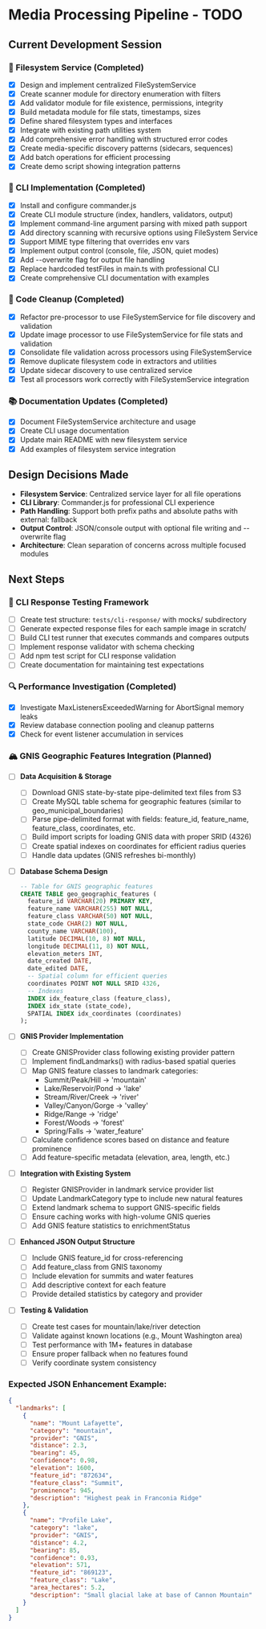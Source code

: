 # Media Processing Pipeline - TODO

## Current Development Session

### 🔧 Filesystem Service (Completed)
- [x] Design and implement centralized FileSystemService
- [x] Create scanner module for directory enumeration with filters
- [x] Add validator module for file existence, permissions, integrity
- [x] Build metadata module for file stats, timestamps, sizes
- [x] Define shared filesystem types and interfaces
- [x] Integrate with existing path utilities system
- [x] Add comprehensive error handling with structured error codes
- [x] Create media-specific discovery patterns (sidecars, sequences)
- [x] Add batch operations for efficient processing
- [x] Create demo script showing integration patterns

### 🎯 CLI Implementation (Completed)
- [x] Install and configure commander.js
- [x] Create CLI module structure (index, handlers, validators, output)
- [x] Implement command-line argument parsing with mixed path support
- [x] Add directory scanning with recursive options using FileSystem Service
- [x] Support MIME type filtering that overrides env vars
- [x] Implement output control (console, file, JSON, quiet modes)
- [x] Add --overwrite flag for output file handling
- [x] Replace hardcoded testFiles in main.ts with professional CLI
- [x] Create comprehensive CLI documentation with examples

### 🧹 Code Cleanup (Completed)
- [x] Refactor pre-processor to use FileSystemService for file discovery and validation
- [x] Update image processor to use FileSystemService for file stats and validation
- [x] Consolidate file validation across processors using FileSystemService
- [x] Remove duplicate filesystem code in extractors and utilities
- [x] Update sidecar discovery to use centralized service
- [x] Test all processors work correctly with FileSystemService integration

### 📚 Documentation Updates (Completed)
- [x] Document FileSystemService architecture and usage
- [x] Create CLI usage documentation  
- [x] Update main README with new filesystem service
- [x] Add examples of filesystem service integration

## Design Decisions Made
- **Filesystem Service**: Centralized service layer for all file operations
- **CLI Library**: Commander.js for professional CLI experience
- **Path Handling**: Support both prefix paths and absolute paths with external: fallback
- **Output Control**: JSON/console output with optional file writing and --overwrite flag
- **Architecture**: Clean separation of concerns across multiple focused modules

## Next Steps

### 🧪 CLI Response Testing Framework
- [ ] Create test structure: `tests/cli-response/` with mocks/ subdirectory
- [ ] Generate expected response files for each sample image in scratch/
- [ ] Build CLI test runner that executes commands and compares outputs
- [ ] Implement response validator with schema checking
- [ ] Add npm test script for CLI response validation
- [ ] Create documentation for maintaining test expectations

### 🔍 Performance Investigation (Completed)
- [x] Investigate MaxListenersExceededWarning for AbortSignal memory leaks
- [x] Review database connection pooling and cleanup patterns
- [x] Check for event listener accumulation in services

### 🏔️ GNIS Geographic Features Integration (Planned)
- [ ] **Data Acquisition & Storage**
  - [ ] Download GNIS state-by-state pipe-delimited text files from S3
  - [ ] Create MySQL table schema for geographic features (similar to geo_municipal_boundaries)
  - [ ] Parse pipe-delimited format with fields: feature_id, feature_name, feature_class, coordinates, etc.
  - [ ] Build import scripts for loading GNIS data with proper SRID (4326)
  - [ ] Create spatial indexes on coordinates for efficient radius queries
  - [ ] Handle data updates (GNIS refreshes bi-monthly)

- [ ] **Database Schema Design**
  ```sql
  -- Table for GNIS geographic features
  CREATE TABLE geo_geographic_features (
    feature_id VARCHAR(20) PRIMARY KEY,
    feature_name VARCHAR(255) NOT NULL,
    feature_class VARCHAR(50) NOT NULL,
    state_code CHAR(2) NOT NULL,
    county_name VARCHAR(100),
    latitude DECIMAL(10, 8) NOT NULL,
    longitude DECIMAL(11, 8) NOT NULL,
    elevation_meters INT,
    date_created DATE,
    date_edited DATE,
    -- Spatial column for efficient queries
    coordinates POINT NOT NULL SRID 4326,
    -- Indexes
    INDEX idx_feature_class (feature_class),
    INDEX idx_state (state_code),
    SPATIAL INDEX idx_coordinates (coordinates)
  );
  ```

- [ ] **GNIS Provider Implementation**
  - [ ] Create GNISProvider class following existing provider pattern
  - [ ] Implement findLandmarks() with radius-based spatial queries
  - [ ] Map GNIS feature classes to landmark categories:
    - Summit/Peak/Hill → 'mountain'
    - Lake/Reservoir/Pond → 'lake'
    - Stream/River/Creek → 'river'
    - Valley/Canyon/Gorge → 'valley'
    - Ridge/Range → 'ridge'
    - Forest/Woods → 'forest'
    - Spring/Falls → 'water_feature'
  - [ ] Calculate confidence scores based on distance and feature prominence
  - [ ] Add feature-specific metadata (elevation, area, length, etc.)

- [ ] **Integration with Existing System**
  - [ ] Register GNISProvider in landmark service provider list
  - [ ] Update LandmarkCategory type to include new natural features
  - [ ] Extend landmark schema to support GNIS-specific fields
  - [ ] Ensure caching works with high-volume GNIS queries
  - [ ] Add GNIS feature statistics to enrichmentStatus

- [ ] **Enhanced JSON Output Structure**
  - [ ] Include GNIS feature_id for cross-referencing
  - [ ] Add feature_class from GNIS taxonomy
  - [ ] Include elevation for summits and water features
  - [ ] Add descriptive context for each feature
  - [ ] Provide detailed statistics by category and provider

- [ ] **Testing & Validation**
  - [ ] Create test cases for mountain/lake/river detection
  - [ ] Validate against known locations (e.g., Mount Washington area)
  - [ ] Test performance with 1M+ features in database
  - [ ] Ensure proper fallback when no features found
  - [ ] Verify coordinate system consistency

### Expected JSON Enhancement Example:
```json
{
  "landmarks": [
    {
      "name": "Mount Lafayette",
      "category": "mountain",
      "provider": "GNIS",
      "distance": 2.3,
      "bearing": 45,
      "confidence": 0.98,
      "elevation": 1600,
      "feature_id": "872634",
      "feature_class": "Summit",
      "prominence": 945,
      "description": "Highest peak in Franconia Ridge"
    },
    {
      "name": "Profile Lake",
      "category": "lake",
      "provider": "GNIS", 
      "distance": 4.2,
      "bearing": 85,
      "confidence": 0.93,
      "elevation": 571,
      "feature_id": "869123",
      "feature_class": "Lake",
      "area_hectares": 5.2,
      "description": "Small glacial lake at base of Cannon Mountain"
    }
  ]
}
```